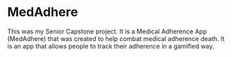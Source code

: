 # MedAdhere
This was my Senior Capstone project. It is a Medical Adherence App (MedAdhere) that was created to help combat medical adherence death. It is an app that allows people to track their adherence in a gamified way.
